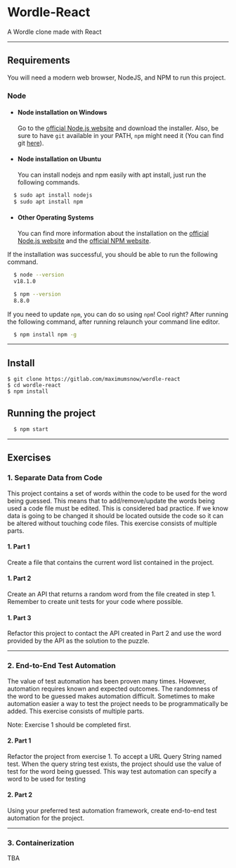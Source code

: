 # Wordle-React

A Wordle clone made with React

---

## Requirements

You will need a modern web browser, NodeJS, and NPM to run this project.

### Node

- #### Node installation on Windows

   Go to the [official Node.js website](https://nodejs.org/) and download the installer.
Also, be sure to have `git` available in your PATH, `npm` might need it (You can find git [here](https://git-scm.com/)).

- #### Node installation on Ubuntu

  You can install nodejs and npm easily with apt install, just run the following commands.

```bash
  $ sudo apt install nodejs
  $ sudo apt install npm
```

- #### Other Operating Systems
  
  You can find more information about the installation on the [official Node.js website](https://nodejs.org/) and the [official NPM website](https://npmjs.org/).

If the installation was successful, you should be able to run the following command.

```bash
  $ node --version
  v18.1.0

  $ npm --version
  8.8.0
```

If you need to update `npm`, you can do so using `npm`! Cool right? After running the following command, after running relaunch your command line editor.

```bash
  $ npm install npm -g
```

---

## Install

    $ git clone https://gitlab.com/maximumsnow/wordle-react
    $ cd wordle-react
    $ npm install

## Running the project

```bash
  $ npm start
```

---

## Exercises

### 1. Separate Data from Code

This project contains a set of words within the code to be used for the word being guessed. This means that to add/remove/update the words being used a code file must be edited. This is considered bad practice. If we know data is going to be changed it should be located outside the code so it can be altered without touching code files. This exercise consists of multiple parts.

#### 1. Part 1

Create a file that contains the current word list contained in the project.

#### 1. Part 2

Create an API that returns a random word from the file created in step 1. Remember to create unit tests for your code where possible.

#### 1. Part 3

Refactor this project to contact the API created in Part 2 and use the word provided by the API as the solution to the puzzle.

---

### 2. End-to-End Test Automation

The value of test automation has been proven many times. However, automation requires known and expected outcomes. The randomness of the word to be guessed makes automation difficult. Sometimes to make automation easier a way to test the project needs to be programmatically be added. This exercise consists of multiple parts.

Note: Exercise 1 should be completed first.

#### 2. Part 1

Refactor the project from exercise 1. To accept a URL Query String named test. When the query string test exists, the project should use the value of test for the word being guessed. This way test automation can specify a word to be used for testing

#### 2. Part 2

Using your preferred test automation framework, create end-to-end test automation for the project.

---

### 3. Containerization

TBA
